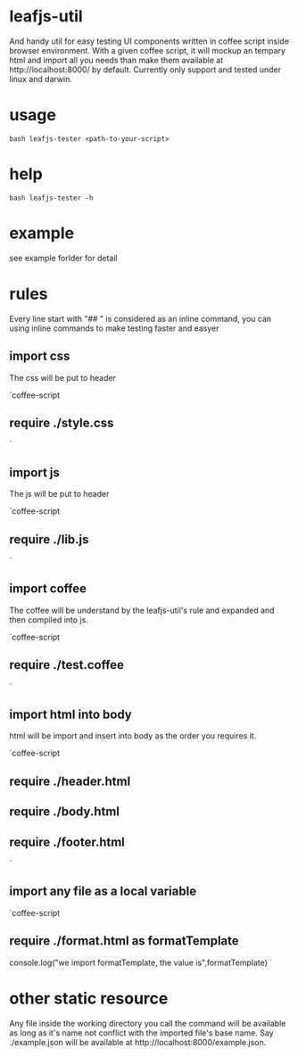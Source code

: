 # leafjs-util

And handy util for easy testing UI components written in coffee script inside browser environment. With a given coffee script, it will mockup an tempary html and import all you needs than make them available at http://localhost:8000/ by default. Currently only support and tested under linux and darwin.

# usage
`bash
leafjs-tester <path-to-your-script>
`
# help
`bash
leafjs-tester -h
`

# example
see example forlder for detail

# rules

Every line start with "## " is considered as an inline command, you can using inline commands to make testing faster and easyer

## import css

The css will be put to header

`coffee-script
## require ./style.css
`

## import js

The js will be put to header

`coffee-script
## require ./lib.js
`

## import coffee

The coffee will be understand by the leafjs-util's rule and expanded and then compiled into js.

`coffee-script
## require ./test.coffee
`

## import html into body

html will be import and insert into body as the order you requires it.

`coffee-script
## require ./header.html
## require ./body.html
## require ./footer.html
`

## import any file as a local variable

`coffee-script
## require ./format.html as formatTemplate
console.log("we import formatTemplate, the value is",formatTemplate)
`

# other static resource

Any file inside the working directory you call the command will be available as long as it's name not conflict with the imported file's base name. Say ./example.json will be available at http://localhost:8000/example.json.

